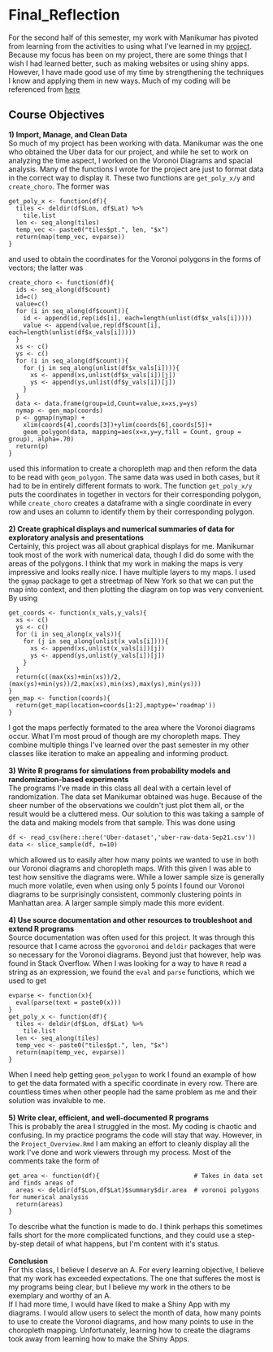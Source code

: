 # Final_Reflection
For the second half of this semester, my work with Manikumar has pivoted from learning from the activities to using what I've learned in my [project](https://github.com/vanderns/STA_418_Project). Because my focus has been on my project, there are some things that I wish I had learned better, such as making websites or using shiny apps. However, I have made good use of my time by strengthening the techniques I know and applying them in new ways. Much of my coding will be referenced from [here](https://github.com/vanderns/STA_418_Project/blob/main/Project_Overview.Rmd)
## Course Objectives
**1) Import, Manage, and Clean Data**\
So much of my project has been working with data. Manikumar was the one who obtained the Uber data for our project, and while he set to work on analyzing the time aspect, I worked on the Voronoi Diagrams and spacial analysis. Many of the functions I wrote for the project are just to format data in the correct way to display it. These two functions are `get_poly_x/y` and `create_choro`. The former was 
```
get_poly_x <- function(df){
  tiles <- deldir(df$Lon, df$Lat) %>% 
    tile.list
  len <- seq_along(tiles)
  temp_vec <- paste0("tiles$pt.", len, "$x")
  return(map(temp_vec, evparse))
}
```
and used to obtain the coordinates for the Voronoi polygons in the forms of vectors; the latter was
```
create_choro <- function(df){
  ids <- seq_along(df$count)
  id=c()
  value=c()
  for (i in seq_along(df$count)){
    id <- append(id,rep(ids[i], each=length(unlist(df$x_vals[i]))))
    value <- append(value,rep(df$count[i], each=length(unlist(df$x_vals[i]))))
  }
  xs <- c()
  ys <- c()
  for (i in seq_along(df$count)){
    for (j in seq_along(unlist(df$x_vals[i]))){
      xs <- append(xs,unlist(df$x_vals[i])[j])
      ys <- append(ys,unlist(df$y_vals[i])[j])
    }
  }
  data <- data.frame(group=id,Count=value,x=xs,y=ys)
  nymap <- gen_map(coords)
  p <- ggmap(nymap) + 
    xlim(coords[4],coords[3])+ylim(coords[6],coords[5])+
    geom_polygon(data, mapping=aes(x=x,y=y,fill = Count, group = group), alpha=.70)
  return(p)
}
```
used this information to create a choropleth map and then reform the data to be read with `geom_polygon`. The same data was used in both cases, but it had to be in entirely different formats to work. The function `get_poly_x/y` puts the coordinates in together in vectors for their corresponding polygon, while `create_choro` creates a dataframe with a single coordinate in every row and uses an column to identify them by their corresponding polygon.\
\
**2) Create graphical displays and numerical summaries of data for exploratory analysis and presentations**\
Certainly, this project was all about graphical displays for me. Manikumar took most of the work with numerical data, though I did do some with the areas of the polygons. I think that my work in making the maps is very impressive and looks really nice. I have multiple layers to my maps. I used the `ggmap` package to get a streetmap of New York so that we can put the map into context, and then plotting the diagram on top was very convenient. By using
```
get_coords <- function(x_vals,y_vals){
  xs <- c()
  ys <- c()
  for (i in seq_along(x_vals)){
    for (j in seq_along(unlist(x_vals[i]))){
      xs <- append(xs,unlist(x_vals[i])[j])
      ys <- append(ys,unlist(y_vals[i])[j])
    }
  }
  return(c((max(xs)+min(xs))/2,(max(ys)+min(ys))/2,max(xs),min(xs),max(ys),min(ys)))
}
gen_map <- function(coords){
  return(get_map(location=coords[1:2],maptype='roadmap'))
}
```
I got the maps perfectly formated to the area where the Voronoi diagrams occur. What I'm most proud of though are my choropleth maps. They combine multiple things I've learned over the past semester in my other classes like iteration to make an appealing and informing product.\
\
**3) Write R programs for simulations from probability models and randomization-based experiments**\
The programs I've made in this class all deal with a certain level of randomization. The data set Manikumar obtained was huge. Because of the sheer number of the observations we couldn't just plot them all, or the result would be a cluttered mess. Our solution to this was taking a sample of the data and making models from that sample. This was done using
```
df <- read_csv(here::here('Uber-dataset','uber-raw-data-Sep21.csv'))
data <- slice_sample(df, n=10)
```
which allowed us to easily alter how many points we wanted to use in both our Voronoi diagrams and choropleth maps. With this given I was able to test how sensitive the diagrams were. While a lower sample size is generally much more volatile, even when using only 5 points I found our Voronoi diagrams to be surprisingly consistent, commonly clustering points in Manhattan area. A larger sample simply made this more evident.\
\
**4) Use source documentation and other resources to troubleshoot and extend R programs**\
Source documentation was often used for this project. It was through this resource that I came across the `ggvoronoi` and `deldir` packages that were so necessary for the Voronoi diagrams. Beyond just that however, help was found in Stack Overflow. When I was looking for a way to have `R` read a string as an expression, we found the `eval` and `parse` functions, which we used to get
```
evparse <- function(x){
  eval(parse(text = paste0(x)))
}
get_poly_x <- function(df){
  tiles <- deldir(df$Lon, df$Lat) %>% 
    tile.list
  len <- seq_along(tiles)
  temp_vec <- paste0("tiles$pt.", len, "$x")
  return(map(temp_vec, evparse))
}
```
When I need help getting `geom_polygon` to work I found an example of how to get the data formated with a specific coordinate in every row. There are countless times when other people had the same problem as me and their solution was invaluble to me.\
\
**5) Write clear, efficient, and well-documented R programs**\
This is probably the area I struggled in the most. My coding is chaotic and confusing. In my practice programs the code will stay that way. However, in the `Project_Overview.Rmd` I am making an effort to cleanly display all the work I've done and work viewers through my process. Most of the comments take the form of
```
get_area <- function(df){                          # Takes in data set and finds areas of 
  areas <- deldir(df$Lon,df$Lat)$summary$dir.area  # voronoi polygons for numerical analysis
  return(areas)
}
```
To describe what the function is made to do. I think perhaps this sometimes falls short for the more complicated functions, and they could use a step-by-step detail of what happens, but I'm content with it's status.\
\
**Conclusion**\
For this class, I believe I deserve an A. For every learning objective, I believe that my work has exceeded expectations. The one that sufferes the most is my programs being clear, but I believe my work in the others to be exemplary and worthy of an A.\
If I had more time, I would have liked to make a Shiny App with my diagrams. I would allow users to select the month of data, how many points to use to create the Voronoi diagrams, and how many points to use in the choropleth mapping. Unfortunately, learning how to create the diagrams took away from learning how to make the Shiny Apps.
